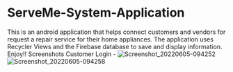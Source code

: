 # ServeMe-System-Application
This is an android application that helps connect customers and vendors for request a repair service for their home appliances. The application uses Recycler Views and the Firebase database to save and display information.
Enjoy!!
Screenshots
Customer Login - 
![Screenshot_20220605-094252](https://user-images.githubusercontent.com/83175234/172034989-56608114-70be-489e-b68c-d390f98c451c.jpg) ![Screenshot_20220605-094258](https://user-images.githubusercontent.com/83175234/172034999-eca5749c-1816-47c0-ac3a-c928855fa163.jpg)

